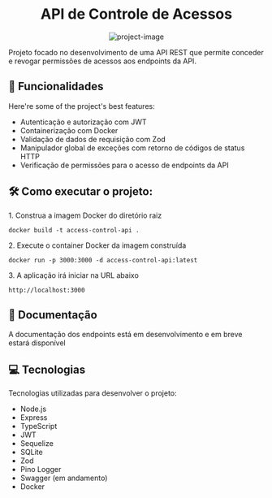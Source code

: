 <h1 align="center" id="title">API de Controle de Acessos</h1>

<p align="center"><img src="https://socialify.git.ci/ericolivrib/irrigation-management-api/image?language=1&amp;name=1&amp;owner=1&amp;pattern=Circuit+Board&amp;theme=Auto" alt="project-image"></p>

<p id="description">Projeto focado no desenvolvimento de uma API REST que permite conceder e revogar permissões de acessos aos endpoints da API.</p>

  
  
<h2>🧐 Funcionalidades</h2>

Here're some of the project's best features:

*   Autenticação e autorização com JWT
*   Containerização com Docker
*   Validação de dados de requisição com Zod
*   Manipulador global de exceções com retorno de códigos de status HTTP
*   Verificação de permissões para o acesso de endpoints da API

<h2>🛠️ Como executar o projeto:</h2>

<p>1. Construa a imagem Docker do diretório raiz</p>

```
docker build -t access-control-api .
```

<p>2. Execute o container Docker da imagem construída</p>

```
docker run -p 3000:3000 -d access-control-api:latest
```

<p>3. A aplicação irá iniciar na URL abaixo</p>

```
http://localhost:3000
```



<h2>📃 Documentação</h2>

A documentação dos endpoints está em desenvolvimento e em breve estará disponível
  
  
<h2>💻 Tecnologias</h2>

Tecnologias utilizadas para desenvolver o projeto:

*   Node.js
*   Express
*   TypeScript
*   JWT
*   Sequelize
*   SQLite
*   Zod
*   Pino Logger
*   Swagger (em andamento)
*   Docker